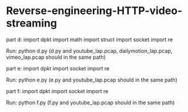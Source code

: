 # Reverse-engineering-HTTP-video-streaming
part d:
import dpkt
import math
import struct
import socket
import re

Run: python d.py (d.py and youtube_lap.pcap, dailymotion_lap.pcap, vimeo_lap.pcap should in the same path)

part e: 
import dpkt
import socket
import re

Run: python e.py (e.py and youtube_lap.pcap should in the same path)

part f:
import dpkt
import socket
import re

Run: python f.py (f.py and youtube_lap.pcap should in the same path)
